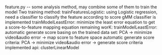 feature.py -- some analysis method, may combine some of them to train the model
Two training method:
    trainFeaturesLogistic: using Logistic regression, need a classifier to classify the feature according to score
                            gMM classifier is implemented
    trainModelLeastError: minimize the least error equation to get a score-to-feature mapping equation
    remaining worK:
        trainModelLeastError: automatic generate score basing on the trained data set: PCA -> minimize video&audio error -> map score to feature space
                              automatic generate score criteria: PCA -> minimize video&audio error -> generate score criteria
implemented api:
    clusterLinearModel